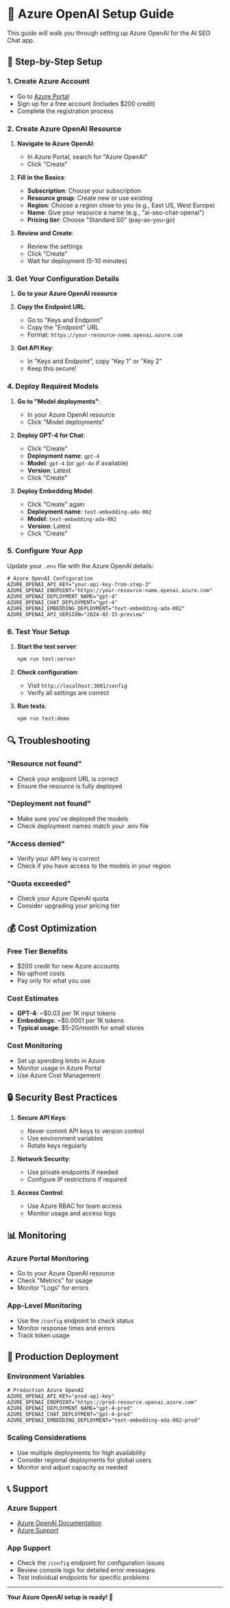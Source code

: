 # 🔧 Azure OpenAI Setup Guide

This guide will walk you through setting up Azure OpenAI for the AI SEO Chat app.

## 🚀 Step-by-Step Setup

### 1. **Create Azure Account**
- Go to [Azure Portal](https://portal.azure.com)
- Sign up for a free account (includes $200 credit)
- Complete the registration process

### 2. **Create Azure OpenAI Resource**

1. **Navigate to Azure OpenAI**:
   - In Azure Portal, search for "Azure OpenAI"
   - Click "Create"

2. **Fill in the Basics**:
   - **Subscription**: Choose your subscription
   - **Resource group**: Create new or use existing
   - **Region**: Choose a region close to you (e.g., East US, West Europe)
   - **Name**: Give your resource a name (e.g., "ai-seo-chat-openai")
   - **Pricing tier**: Choose "Standard S0" (pay-as-you-go)

3. **Review and Create**:
   - Review the settings
   - Click "Create"
   - Wait for deployment (5-10 minutes)

### 3. **Get Your Configuration Details**

1. **Go to your Azure OpenAI resource**
2. **Copy the Endpoint URL**:
   - Go to "Keys and Endpoint"
   - Copy the "Endpoint" URL
   - Format: `https://your-resource-name.openai.azure.com`

3. **Get API Key**:
   - In "Keys and Endpoint", copy "Key 1" or "Key 2"
   - Keep this secure!

### 4. **Deploy Required Models**

1. **Go to "Model deployments"**:
   - In your Azure OpenAI resource
   - Click "Model deployments"

2. **Deploy GPT-4 for Chat**:
   - Click "Create"
   - **Deployment name**: `gpt-4`
   - **Model**: `gpt-4` (or `gpt-4o` if available)
   - **Version**: Latest
   - Click "Create"

3. **Deploy Embedding Model**:
   - Click "Create" again
   - **Deployment name**: `text-embedding-ada-002`
   - **Model**: `text-embedding-ada-002`
   - **Version**: Latest
   - Click "Create"

### 5. **Configure Your App**

Update your `.env` file with the Azure OpenAI details:

```env
# Azure OpenAI Configuration
AZURE_OPENAI_API_KEY="your-api-key-from-step-3"
AZURE_OPENAI_ENDPOINT="https://your-resource-name.openai.azure.com"
AZURE_OPENAI_DEPLOYMENT_NAME="gpt-4"
AZURE_OPENAI_CHAT_DEPLOYMENT="gpt-4"
AZURE_OPENAI_EMBEDDING_DEPLOYMENT="text-embedding-ada-002"
AZURE_OPENAI_API_VERSION="2024-02-15-preview"
```

### 6. **Test Your Setup**

1. **Start the test server**:
   ```bash
   npm run test:server
   ```

2. **Check configuration**:
   - Visit `http://localhost:3001/config`
   - Verify all settings are correct

3. **Run tests**:
   ```bash
   npm run test:demo
   ```

## 🔍 Troubleshooting

### **"Resource not found"**
- Check your endpoint URL is correct
- Ensure the resource is fully deployed

### **"Deployment not found"**
- Make sure you've deployed the models
- Check deployment names match your .env file

### **"Access denied"**
- Verify your API key is correct
- Check if you have access to the models in your region

### **"Quota exceeded"**
- Check your Azure OpenAI quota
- Consider upgrading your pricing tier

## 💰 Cost Optimization

### **Free Tier Benefits**
- $200 credit for new Azure accounts
- No upfront costs
- Pay only for what you use

### **Cost Estimates**
- **GPT-4**: ~$0.03 per 1K input tokens
- **Embeddings**: ~$0.0001 per 1K tokens
- **Typical usage**: $5-20/month for small stores

### **Cost Monitoring**
- Set up spending limits in Azure
- Monitor usage in Azure Portal
- Use Azure Cost Management

## 🔒 Security Best Practices

1. **Secure API Keys**:
   - Never commit API keys to version control
   - Use environment variables
   - Rotate keys regularly

2. **Network Security**:
   - Use private endpoints if needed
   - Configure IP restrictions if required

3. **Access Control**:
   - Use Azure RBAC for team access
   - Monitor usage and access logs

## 📊 Monitoring

### **Azure Portal Monitoring**
- Go to your Azure OpenAI resource
- Check "Metrics" for usage
- Monitor "Logs" for errors

### **App-Level Monitoring**
- Use the `/config` endpoint to check status
- Monitor response times and errors
- Track token usage

## 🚀 Production Deployment

### **Environment Variables**
```env
# Production Azure OpenAI
AZURE_OPENAI_API_KEY="prod-api-key"
AZURE_OPENAI_ENDPOINT="https://prod-resource.openai.azure.com"
AZURE_OPENAI_DEPLOYMENT_NAME="gpt-4-prod"
AZURE_OPENAI_CHAT_DEPLOYMENT="gpt-4-prod"
AZURE_OPENAI_EMBEDDING_DEPLOYMENT="text-embedding-ada-002-prod"
```

### **Scaling Considerations**
- Use multiple deployments for high availability
- Consider regional deployments for global users
- Monitor and adjust capacity as needed

## 📞 Support

### **Azure Support**
- [Azure OpenAI Documentation](https://learn.microsoft.com/en-us/azure/ai-services/openai/)
- [Azure Support](https://azure.microsoft.com/en-us/support/)

### **App Support**
- Check the `/config` endpoint for configuration issues
- Review console logs for detailed error messages
- Test individual endpoints for specific problems

---

**Your Azure OpenAI setup is ready! 🎉**

